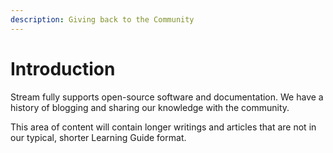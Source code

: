 ```yaml
---
description: Giving back to the Community
---
```


# Introduction

Stream fully supports open-source software and documentation. We have a history of blogging and sharing our knowledge with the community.

This area of content will contain longer writings and articles that are not in our typical, shorter Learning Guide format.

